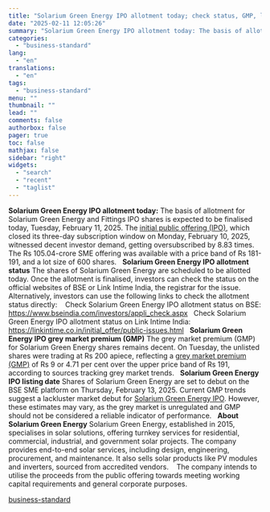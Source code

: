 ```yaml
---
title: "Solarium Green Energy IPO allotment today; check status, GMP, listing date"
date: "2025-02-11 12:05:26"
summary: "Solarium Green Energy IPO allotment today: The basis of allotment for Solarium Green Energy and Fittings IPO shares is expected to be finalised today, Tuesday, February 11, 2025. The initial public offering (IPO), which closed its three-day subscription window on Monday, February 10, 2025, witnessed decent investor demand, getting oversubscribed..."
categories:
  - "business-standard"
lang:
  - "en"
translations:
  - "en"
tags:
  - "business-standard"
menu: ""
thumbnail: ""
lead: ""
comments: false
authorbox: false
pager: true
toc: false
mathjax: false
sidebar: "right"
widgets:
  - "search"
  - "recent"
  - "taglist"
---
```


**Solarium Green Energy IPO allotment today:** The basis of allotment for Solarium Green Energy and Fittings IPO shares is expected to be finalised today, Tuesday, February 11, 2025. The [initial public offering (IPO)](https://www.business-standard.com/markets/ipo), which closed its three-day subscription window on Monday, February 10, 2025, witnessed decent investor demand, getting oversubscribed by 8.83 times.
 
The Rs 105.04-crore SME offering was available with a price band of Rs 181-191, and a lot size of 600 shares.
 
**Solarium Green Energy IPO allotment status**
The shares of Solarium Green Energy are scheduled to be allotted today. Once the allotment is finalised, investors can check the status on the official websites of BSE or Link Intime India, the registrar for the issue. Alternatively, investors can use the following links to check the allotment status directly: 
 
Check Solarium Green Energy IPO allotment status on BSE: <https://www.bseindia.com/investors/appli_check.aspx>
 
Check Solarium Green Energy IPO allotment status on Link Intime India: <https://linkintime.co.in/initial_offer/public-issues.html>
 
**Solarium Green Energy IPO grey market premium (GMP)**
The grey market premium (GMP) for Solarium Green Energy shares remains decent. On Tuesday, the unlisted shares were trading at Rs 200 apiece, reflecting a [grey market premium (GMP)](https://www.business-standard.com/about/what-is-gmp) of Rs 9 or 4.71 per cent over the upper price band of Rs 191, according to sources tracking grey market trends.
 
**Solarium Green Energy IPO listing date**
Shares of Solarium Green Energy are set to debut on the BSE SME platform on Thursday, February 13, 2025. Current GMP trends suggest a lackluster market debut for [Solarium Green Energy IPO](https://www.business-standard.com/markets/ipo/solarium-green-energy-ltd-ipo-94005). However, these estimates may vary, as the grey market is unregulated and GMP should not be considered a reliable indicator of performance.
 
**About Solarium Green Energy**
Solarium Green Energy, established in 2015, specialises in solar solutions, offering turnkey services for residential, commercial, industrial, and government solar projects. The company provides end-to-end solar services, including design, engineering, procurement, and maintenance. It also sells solar products like PV modules and inverters, sourced from accredited vendors. 
 
The company intends to utilise the proceeds from the public offering towards meeting working capital requirements and general corporate purposes.

[business-standard](https://www.business-standard.com/markets/news/solarium-green-energy-ipo-allotment-today-check-status-gmp-listing-date-125021100360_1.html)
